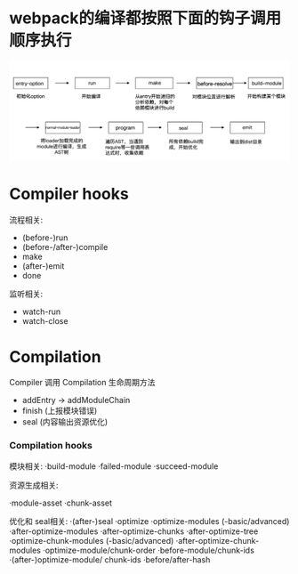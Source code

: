 # webpack的编译都按照下面的钩子调用顺序执行

![img](../allImg/webpack-流程.png)

# Compiler hooks

流程相关:

* (before-)run 
* (before-/after-)compile 
* make
* (after-)emit
* done


监听相关:

* watch-run 
* watch-close


# Compilation

Compiler 调用 Compilation 生命周期方法

* addEntry -> addModuleChain 
* finish (上报模块错误)
* seal (内容输出资源优化)

### Compilation hooks

模块相关:
·build-module 
·failed-module 
·succeed-module

资源生成相关:

·module-asset 
·chunk-asset


优化和 seal相关:
·(after-)seal
·optimize 
·optimize-modules
(-basic/advanced) 
·after-optimize-modules
·after-optimize-chunks 
·after-optimize-tree
·optimize-chunk-modules (-basic/advanced)
·after-optimize-chunk-modules 
·optimize-module/chunk-order 
·before-module/chunk-ids
·(after-)optimize-module/ chunk-ids
·before/after-hash
